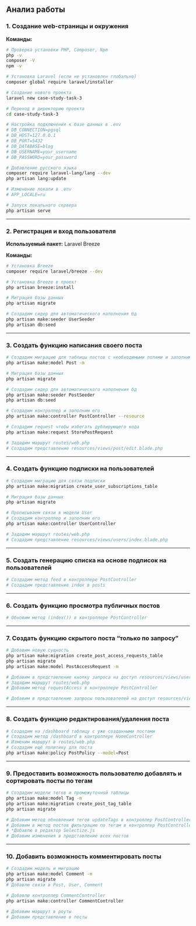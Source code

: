 ## Анализ работы

### 1. Создание web-страницы и окружения

**Команды:**
```bash
# Проверка установки PHP, Composer, Npm
php -v
composer -V
npm -v

# Установка Laravel (если не установлен глобально)
composer global require laravel/installer

# Создание нового проекта
laravel new case-study-task-3

# Переход в директорию проекта
cd case-study-task-3

# Настройка подключения к базе данных в .env
# DB_CONNECTION=pgsql
# DB_HOST=127.0.0.1
# DB_PORT=5432
# DB_DATABASE=blog
# DB_USERNAME=your_username
# DB_PASSWORD=your_password

# Добавление русского языка
composer require laravel-lang/lang --dev
php artisan lang:update

# Изменение локали в .env
# APP_LOCALE=ru

# Запуск локального сервера
php artisan serve
```

---

### 2. Регистрация и вход пользователя

**Используемый пакет:** Laravel Breeze

**Команды:**
```bash
# Установка Breeze
composer require laravel/breeze --dev

# Установка Breeze в проект
php artisan breeze:install

# Миграция базы данных
php artisan migrate

# Создадим сидер для автоматического наполнения бд
php artisan make:seeder UserSeeder
php artisan db:seed
```

---

### 3. Создать функцию написания своего поста

```bash
# Создадим миграцию для таблицы постов с необходимыми полями и заполним модель
php artisan make:model Post -m

# Миграция базы данных
php artisan migrate

# Создадим сидер для автоматического наполнения бд
php artisan make:seeder PostSeeder
php artisan db:seed

# Создадим контроллер и заполним его
php artisan make:controller PostController --resource

# Создадим request чтобы избегать дублирующего кода
php artisan make:request StorePostRequest

# Зададим маршрут routes/web.php
# Создадим представление resources/views/post/edit.blade.php
```

---

### 4. Создать функцию подписки на пользователей

```bash
# Создадим миграцию для связи подписки
php artisan make:migration create_user_subscriptions_table

# Миграция базы данных
php artisan migrate

# Прописываем связи в модели User
# Создадим контроллер и заполним его
php artisan make:controller UserController

# Зададим маршрут routes/web.php
# Создадим представление resources/views/users/index.blade.php
```

---

### 5. Создать генерацию списка на основе подписок на пользователей

```bash
# Создадим метод feed в контроллере PostController
# Создадим представление index в posts
```
---

### 6. Создать функцию просмотра публичных постов

```bash
# Обновим метод (index()) в контроллере PostController
```

---

### 7. Создать функцию скрытого поста “только по запросу”

```bash
# Добавим новую сущность
php artisan make:migration create_post_access_requests_table
php artisan migrate
php artisan make:model PostAccessRequest -m

# Добавим в представление кнопку запроса на доступ resources/views/users/index.blade.php
# Зададим маршрут routes/web.php
# Добавим метод requestAccess в контроллере PostController

# Добавим в представление запросы пользователей на доступ resources/views/post/edit.blade.php
```

---

### 8. Создать функцию редактирования/удаления поста

```bash
# Создадим на /dashboard таблицу с уже созданными постами
# Создадим метод /dashboard в контроллере HomeController
# Изменим маршрут в routes/web.php
# Создадим ещё политику для поста
php artisan make:policy PostPolicy --model=Post
```

---

### 9. Предоставить возможность пользователю добавлять и сортировать посты по тегам

```bash
# Создадим модели тегов и промежуточной таблицы
php artisan make:model Tag -m
php artisan make:migration create_post_tag_table
php artisan migrate

# Добавим метод обновления тегов updateTags в контроллер PostController
# Добавим в метод постов фильтрацию по тегам в контроллер PostController
# *Добавлю в редактор Selectize.js
# Добавим изменения в представление всех постов
```

---

### 10. Добавить возможность комментировать посты

```bash
# Создадим модель и миграцию
php artisan make:model Comment -m
php artisan migrate
# Добавлю связи в Post, User, Comment

# Добавлю контроллер CommentController
php artisan make:controller CommentController

# Добавим маршрут в роуты
# Добавим представление в посты
```
